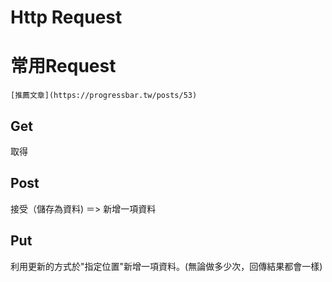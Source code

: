 <h1>Http Request</h1>

<h1>常用Request</h1>
    
    [推薦文章](https://progressbar.tw/posts/53)
    
<h2>Get</h2>
    取得
<h2>Post</h2>
    接受（儲存為資料) ＝> 新增一項資料
<h2>Put</h2>
    利用更新的方式於"指定位置"新增一項資料。(無論做多少次，回傳結果都會一樣)

